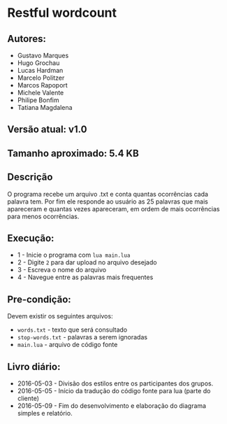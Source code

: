 # Restful wordcount

## Autores:

* Gustavo Marques
* Hugo Grochau
* Lucas Hardman
* Marcelo Politzer
* Marcos Rapoport
* Michele Valente
* Philipe Bonfim
* Tatiana Magdalena

## Versão atual: v1.0

## Tamanho aproximado: 5.4 KB

## Descrição

O programa recebe um arquivo .txt e conta quantas ocorrências cada palavra tem. Por fim ele responde
ao usuário as 25 palavras que mais apareceram e quantas vezes apareceram, em ordem de mais ocorrências para
menos ocorrências.

## Execução:

* 1 - Inicie o programa com `lua main.lua`
* 2 - Digite `2` para dar upload no arquivo desejado
* 3 - Escreva o nome do arquivo
* 4 - Navegue entre as palavras mais frequentes

## Pre-condição:

Devem existir os seguintes arquivos:

* `words.txt` - texto que será consultado
* `stop-words.txt` - palavras a serem ignoradas
* `main.lua` - arquivo de código fonte

## Livro diário:
* 2016-05-03 - Divisão dos estilos entre os participantes dos grupos.
* 2016-05-05 - Início da tradução do código fonte para lua (parte do cliente)
* 2016-05-09 - Fim do desenvolvimento e elaboração do diagrama simples e relatório.
